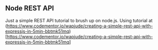 ## Node REST API

Just a simple REST API tutorial to brush up on node.js. Using tutorial at (https://www.codementor.io/wapjude/creating-a-simple-rest-api-with-expressjs-in-5min-bbtmk51mq)[https://www.codementor.io/wapjude/creating-a-simple-rest-api-with-expressjs-in-5min-bbtmk51mq]

